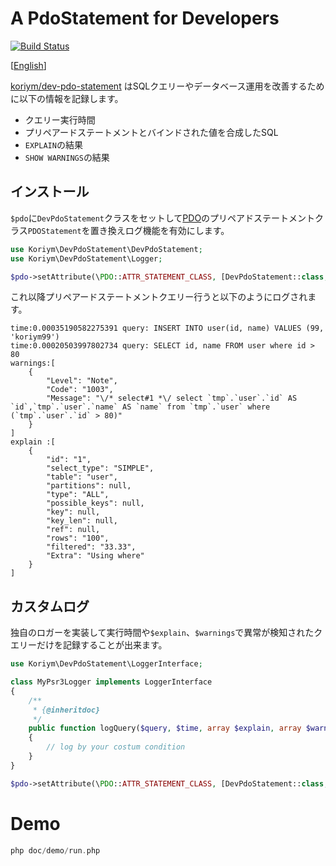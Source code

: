 # A PdoStatement for Developers

[![Build Status](https://travis-ci.org/koriym/Koriym.DevPdoStatement.svg?branch=1.x)](https://travis-ci.org/koriym/Koriym.DevPdoStatement)

[[English](README.md)]

[koriym/dev-pdo-statement](https://packagist.org/packages/koriym/dev-pdo-statement) はSQLクエリーやデータベース運用を改善するために以下の情報を記録します。

 * クエリー実行時間 
 * プリペアードステートメントとバインドされた値を合成したSQL
 * `EXPLAIN`の結果
 * `SHOW WARNINGS`の結果
 
## インストール


`$pdo`に`DevPdoStatement`クラスをセットして[PDO](http://php.net/manual/ja/intro.pdo.php)のプリペアドステートメントクラス`PDOStatement`を置き換えログ機能を有効にします。

```php
use Koriym\DevPdoStatement\DevPdoStatement;
use Koriym\DevPdoStatement\Logger;

$pdo->setAttribute(\PDO::ATTR_STATEMENT_CLASS, [DevPdoStatement::class, [$pdo, new Logger]]);
```

これ以降プリペアードステートメントクエリー行うと以下のようにログされます。

```
time:0.00035190582275391 query: INSERT INTO user(id, name) VALUES (99, 'koriym99')
time:0.00020503997802734 query: SELECT id, name FROM user where id > 80
warnings:[
    {
        "Level": "Note",
        "Code": "1003",
        "Message": "\/* select#1 *\/ select `tmp`.`user`.`id` AS `id`,`tmp`.`user`.`name` AS `name` from `tmp`.`user` where (`tmp`.`user`.`id` > 80)"
    }
]
explain :[
    {
        "id": "1",
        "select_type": "SIMPLE",
        "table": "user",
        "partitions": null,
        "type": "ALL",
        "possible_keys": null,
        "key": null,
        "key_len": null,
        "ref": null,
        "rows": "100",
        "filtered": "33.33",
        "Extra": "Using where"
    }
]
```


## カスタムログ

独自のロガーを実装して実行時間や`$explain`、`$warnings`で異常が検知されたクエリーだけを記録することが出来ます。

```php
use Koriym\DevPdoStatement\LoggerInterface;

class MyPsr3Logger implements LoggerInterface
{
    /**
     * {@inheritdoc}
     */
    public function logQuery($query, $time, array $explain, array $warnings)
    {
        // log by your costum condition
    }
}
```


```php
$pdo->setAttribute(\PDO::ATTR_STATEMENT_CLASS, [DevPdoStatement::class, [$pdo, new MyPsr3Logger]]);
```


# Demo

```php
php doc/demo/run.php 
```
